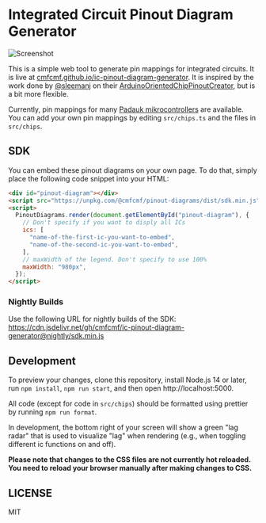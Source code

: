 # Integrated Circuit Pinout Diagram Generator

![Screenshot](screenshot.png)

This is a simple web tool to generate pin mappings for integrated circuits.
It is live at [cmfcmf.github.io/ic-pinout-diagram-generator](https://cmfcmf.github.io/ic-pinout-diagram-generator).
It is inspired by the work done by [@sleemanj](https://github.com/sleemanj/) on their
[ArduinoOrientedChipPinoutCreator](https://github.com/sleemanj/ArduinoOrientedChipPinoutCreator), but is a bit more flexible.

Currently, pin mappings for many [Padauk mikrocontrollers](http://www.padauk.com.tw) are available.
You can add your own pin mappings by editing `src/chips.ts` and the files in `src/chips`.

## SDK

You can embed these pinout diagrams on your own page. To do that, simply place the following code snippet into your HTML:

```html
<div id="pinout-diagram"></div>
<script src="https://unpkg.com/@cmfcmf/pinout-diagrams/dist/sdk.min.js"></script>
<script>
  PinoutDiagrams.render(document.getElementById("pinout-diagram"), {
    // Don't specify if you want to disply all ICs
    ics: [
      "name-of-the-first-ic-you-want-to-embed",
      "name-of-the-second-ic-you-want-to-embed",
    ],
    // maxWidth of the legend. Don't specify to use 100%
    maxWidth: "980px",
  });
</script>
```

### Nightly Builds

Use the following URL for nightly builds of the SDK: https://cdn.jsdelivr.net/gh/cmfcmf/ic-pinout-diagram-generator@nightly/sdk.min.js

## Development

To preview your changes, clone this repository, install Node.js 14 or later, run `npm install`, `npm run start`, and then open http://localhost:5000.

All code (except for code in `src/chips`) should be formatted using prettier by running `npm run format`.

In development, the bottom right of your screen will show a green "lag radar" that is used to visualize "lag" when rendering (e.g., when toggling different ic functions on and off).

**Please note that changes to the CSS files are not currently hot reloaded. You need to reload your browser manually after making changes to CSS.**

## LICENSE

MIT
